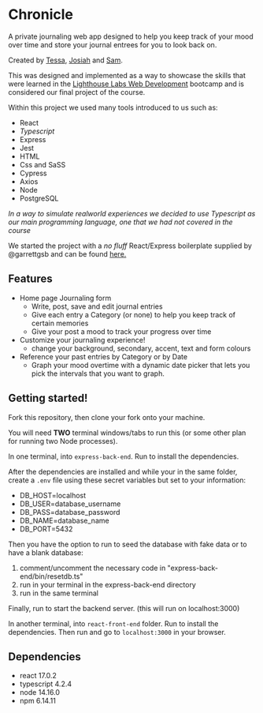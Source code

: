 # Chronicle

A private journaling web app designed to help you keep track of your mood over time and store your journal entrees for you to look back on.

Created by [Tessa](https://github.com/TeyyaM), [Josiah](https://github.com/J-pilon) and [Sam](https://github.com/brackish888).

This was designed and implemented as a way to showcase the skills that were learned in the [Lighthouse Labs Web Development](https://github.com/lighthouse-labs) bootcamp and is considered our final project of the course. 

Within this project we used many tools introduced to us such as:
  - React
  - *Typescript*
  - Express
  - Jest
  - HTML
  - Css and SaSS
  - Cypress
  - Axios
  - Node
  - PostgreSQL

*In a way to simulate realworld experiences we decided to use Typescript as our main programming language, one that we had not covered in the course*

We started the project with a _no fluff_ React/Express boilerplate supplied by @garrettgsb and can be found [here.](https://github.com/garrettgsb/react-express-boilerplate)

## Features
  - Home page Journaling form
    - Write, post, save and edit journal entries
    - Give each entry a Category (or none) to help you keep track of certain memories
    - Give your post a mood to track your progress over time
  - Customize your journaling experience!
    - change your background, secondary, accent, text and form colours
  - Reference your past entries by Category or by Date
    - Graph your mood overtime with a dynamic date picker that lets you pick the intervals that you want to graph.

## Getting started! 

Fork this repository, then clone your fork onto your machine.

You will need **TWO** terminal windows/tabs to run this (or some other plan for running two Node processes).

In one terminal, <cd> into `express-back-end`. Run <npm install> to install the dependencies.

After the dependencies are installed and while your in the same folder, create a `.env` file using these secret variables but set to your information:
* DB_HOST=localhost
* DB_USER=database_username
* DB_PASS=database_password
* DB_NAME=database_name
* DB_PORT=5432

Then you have the option to run <npm run db:reset> to seed the database with fake data or to have a blank database:
1. comment/uncomment the necessary code in "express-back-end/bin/resetdb.ts"  
2. run <tsc> in your terminal in the express-back-end directory
3. run <npm run db:reset> in the same terminal

Finally, run <npm run server> to start the backend server.
(this will run on localhost:3000)

In another terminal, <cd> into `react-front-end` folder. Run <npm install> to install the dependencies. Then run <npm start> and go to `localhost:3000` in your browser.


## Dependencies
  - react 17.0.2
  - typescript 4.2.4
  - node 14.16.0
  - npm 6.14.11
